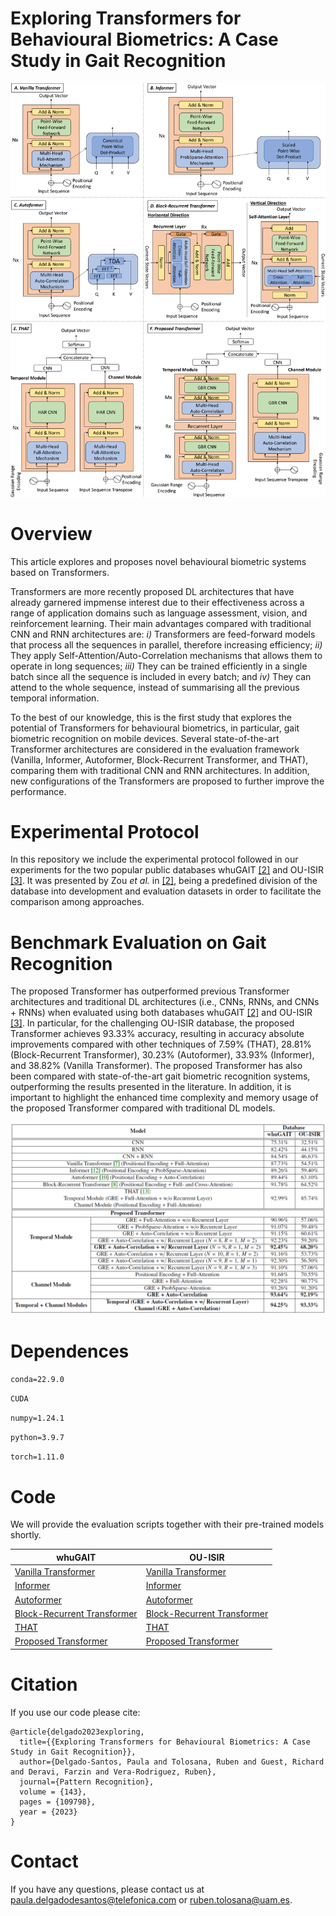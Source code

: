 
# Exploring Transformers for Behavioural Biometrics: A Case Study in Gait Recognition

![Header](./Images/AllTransformers.png)

# Overview

This article explores and proposes novel behavioural biometric systems based on Transformers.

Transformers are more recently proposed DL architectures that have already garnered impmense interest due to their effectiveness across a range of application domains such as language assessment, vision, and reinforcement learning. Their main advantages compared with traditional CNN and RNN architectures are: *i)* Transformers are feed-forward models that process all the sequences in parallel, therefore increasing efficiency; *ii)* They apply Self-Attention/Auto-Correlation mechanisms that allows them to operate in long sequences; *iii)* They can be trained efficiently in a single batch since all the sequence is included in every batch; and *iv)* They can attend to the whole sequence, instead of summarising all the previous temporal information.

To the best of our knowledge, this is the first study that explores the potential of Transformers for behavioural biometrics, in particular, gait biometric recognition on mobile devices. Several state-of-the-art Transformer architectures are considered in the evaluation framework (Vanilla, Informer, Autoformer, Block-Recurrent Transformer, and THAT), comparing them with traditional CNN and RNN architectures. In addition, new configurations of the Transformers are proposed to further improve the performance.

# Experimental Protocol

In this repository we include the experimental protocol followed in our experiments for the two popular public databases whuGAIT [\[2\]](https://github.com/qinnzou/Gait-Recognition-Using-Smartphones) and OU-ISIR [\[3\]](https://www.sciencedirect.com/science/article/pii/S003132031300280X). It was presented by Zou *et al.* in [\[2\]](https://github.com/qinnzou/Gait-Recognition-Using-Smartphones), being a predefined division of the database into development and evaluation datasets in order to facilitate the comparison among approaches.


# Benchmark Evaluation on Gait Recognition

The proposed Transformer has outperformed previous Transformer architectures and traditional DL architectures (i.e., CNNs, RNNs, and CNNs + RNNs) when evaluated using both databases whuGAIT [\[2\]](https://github.com/qinnzou/Gait-Recognition-Using-Smartphones) and OU-ISIR [\[3\]](https://www.sciencedirect.com/science/article/pii/S003132031300280X). In particular, for the challenging OU-ISIR database, the proposed Transformer achieves 93.33% accuracy, resulting in accuracy absolute improvements compared with other techniques of 7.59% (THAT), 28.81% (Block-Recurrent Transformer), 30.23% (Autoformer), 33.93% (Informer), and 38.82% (Vanilla Transformer). The proposed Transformer has also been compared with state-of-the-art gait biometric recognition systems, outperforming the results presented in the literature. In addition, it is important to highlight the enhanced time complexity and memory usage of the proposed Transformer compared with traditional DL models.

![Header](./Images/TableResults.png)


# Dependences 

`conda=22.9.0`

`CUDA`

`numpy=1.24.1`

`python=3.9.7`

`torch=1.11.0`


# Code

We will provide the evaluation scripts together with their pre-trained models shortly. 
<!--We provide the evaluation scripts together with their pre-trained models in this repo. -->

| whuGAIT | OU-ISIR |
| --- | --- |
| [Vanilla Transformer](./Code/whuGAIT/VanillaTransformer_whuGAIT_Evaluation.py) | [Vanilla Transformer](./Code/OUISIR/VanillaTransformer_OUISIR_Evaluation.py) |
| [Informer](./Code/whuGAIT/Informer_whuGAIT_Evaluation.py) | [Informer](./Code/OUISIR/Informer_OUISIR_Evaluation.py) |
| [Autoformer](./Code/whuGAIT/Autoformer_whuGAIT_Evaluation.py) | [Autoformer](./Code/OUISIR/Autoformer_OUISIR_Evaluation.py) |
| [Block-Recurrent Transformer](./Code/whuGAIT/BlockRecurrentTransformer_whuGAIT_Evaluation.py) | [Block-Recurrent Transformer](./Code/OUISIR/BlockRecurrentTransformer_OUISIR_Evaluation.py) |
| [THAT](./Code/whuGAIT/THAT_whuGAIT_Evaluation.py) | [THAT](./Code/OUISIR/THAT_OUISIR_Evaluation.py) |
| [Proposed Transformer](./Code/whuGAIT/ProposedTransformer_whuGAIT_Evaluation.py) | [Proposed Transformer](./Code/OUISIR/ProposedTransformer_OUISIR_Evaluation.py) |


# Citation

If you use our code please cite:

```
@article{delgado2023exploring,
  title={{Exploring Transformers for Behavioural Biometrics: A Case Study in Gait Recognition}},
  author={Delgado-Santos, Paula and Tolosana, Ruben and Guest, Richard and Deravi, Farzin and Vera-Rodriguez, Ruben},
  journal={Pattern Recognition},
  volume = {143},
  pages = {109798},
  year = {2023}
}

```

# Contact

If you have any questions, please contact us at [paula.delgadodesantos@telefonica.com](mailto:paula.delgadodesantos@telefonica.com) or [ruben.tolosana@uam.es](mailto:ruben.tolosana@uam.es).
